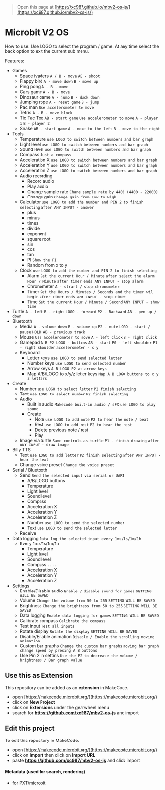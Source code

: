 
> Open this page at [https://xc987.github.io/mbv2-os-js/](https://xc987.github.io/mbv2-os-js/)

# Microbit V2 OS

How to use:
 Use LOGO to select the program / game.
 At any time select the back option to exit the current sub menu.

Features:
* Games
  * Space ivaders `A / B - move` `AB - shoot`
  * Flappy bird `A - move down` `B - move up`
  * Ping pong `A - B - move`
  * Cars game `A - B - move`
  * Dinosaur game `A - jump` `B - duck down`
  * Jumping rope `A - reset game` `B - jump`
  * Pac man `Use accelerometer to move`
  * Tetris `A - B - move block`
  * Tic Tac Toe `AB - start game` `Use accelerometer to move` `A - player 1` `B - player 2`
  * Snake `AB - start game` `A - move to the left` `B - move to the right`
* Tools
  * Temperature `use LOGO to switch between numbers and bar graph`
  * Light level `use LOGO to switch between numbers and bar graph`
  * Sound level `use LOGO to switch between numbers and bar graph`
  * Compass `Just a compass`
  * Acceleration X `use LOGO to switch between numbers and bar graph`
  * Acceleration Y `use LOGO to switch between numbers and bar graph`
  * Acceleration Z `use LOGO to switch between numbers and bar graph`
  * Audio recording
    * Record audio
    * Play audio
    * Change sample rate `Chane sample rate by 4400 (4400 - 22000)`
    * Change gain `Change gain from Low to High`
  * Calculator `use LOGO to add the number and PIN 2 to finish selecting` `after ANY INPUT - answer`
    * plus
    * minus
    * times
    * divide
    * exponent
    * square root
    * sin
    * cos
    * tan
    * PI `Show the PI`
    * Random from x to y 
  * Clock `use LOGO to add the number and PIN 2 to finish selecting`
    * Alarm `Set the current Hour / Minute` `after select the alarm Hour / Minute` `after timer ends ANY INPUT - stop alarm`
    * Chronometer `A - strart / stop chronometer`
    * Timer `Set the Hours / Minutes / Seconds and the timer wil begin` `after timer ends ANY INPUT - stop timer`
    * Time `Set the current Hour / Minute / Second` `ANY INPUT - show time`
* Turtle `A - left` `B - right` `LOGO - forward` `P2 - Backward` `AB - pen up / down`
* Bluetooth
  * Media `A - volume down` `B - volume up` `P2 - mute` `LOGO - start / pause` `HOLD AB - previous track`
  * Mouse `Use accelerometer to move` `A - left click` `B - right click`
  * Gamepad `A B P2 LOGO - buttons` `AB - start` `P0 - left shoulder` `P1 - right shoulder` `accelerometer - x y`
  * Keyboard
    * Letter keys `use LOGO to send selected letter`
    * Number keys `use LOGO to send selected number`
    * Arrow keys `A B LOGO P2 as arrow keys`
    * Map A/B/LOGO to x/y/z letter keys `Map A B LOGO buttons to x y z letters`
* Create
  * Number `use LOGO to select letter` `P2 finish selecting`
  * Text `use LOGO to select number` `P2 finish selecting`
  * Audio
    * Built in audio `Makecode built-in audio / sFX` `use LOGO to play sound`
    * Create
      * Note `use LOGO to add note` `P2 to hear the note / beat`
      * Rest `use LOGO to add rest` `P2 to hear the rest`
      * Delete previous note / rest
      * Play
  * Image via turtle `Same controls as turtle` `P1 - finish drawing` `after ANY INPUT - draw image`
* Billy TTS
  * Text `use LOGO to add letter` `P2 finish selecting` `after ANY INPUT - hear the text`
  * Change voice preset `Change the voice preset`
* Serial / Bluetooth
  * Send `Send the selected input via serial or UART`
    * A/B/LOGO buttons
    * Temperature
    * Light level
    * Sound level
    * Compass
    * Acceleration X
    * Acceleration Y
    * Acceleration Z
    * Number `use LOGO to send the selected number`
    * Text `use LOGO to send the selected letter`
  * Receive
* Data logging `Data log the selected input every 1ms/1s/1m/1h`
  * Every 1ms/1s/1m/1h
    * Temperature
    * Light level
    * Sound level
    * Compass `....`
    * Acceleration X
    * Acceleration Y
    * Acceleration Z
* Settings
  * Enable/Disable audio `Enable / disable sound for games` `SETTING WILL BE SAVED`
  * Volume `Change the volume from 50 to 255` `SETTING WILL BE SAVED`
  * Brightness `Change the brightness from 50 to 255` `SETTING WILL BE SAVED`
  * Data logging `Enable data logging for games` `SETTING WILL BE SAVED`
  * Calibrate compass `Calibrate the compass`
  * Test input `Test all inputs`
  * Rotate display `Rotate the display` `SETTING WILL BE SAVED`
  * Disable/Enable animation `Disable / Enable the scrolling moving animation`
  * Custom bar graphs `Change the custom bar graphs` `moving bar graph change speed by presing A B buttons`
  * Use Pin 2 in settins `Use the P2 to decrease the volume / brightness / Bar graph value`

## Use this as Extension

This repository can be added as an **extension** in MakeCode.

* open [https://makecode.microbit.org/](https://makecode.microbit.org/)
* click on **New Project**
* click on **Extensions** under the gearwheel menu
* search for **https://github.com/xc987/mbv2-os-js** and import

## Edit this project

To edit this repository in MakeCode.

* open [https://makecode.microbit.org/](https://makecode.microbit.org/)
* click on **Import** then click on **Import URL**
* paste **https://github.com/xc987/mbv2-os-js** and click import

#### Metadata (used for search, rendering)

* for PXT/microbit
<script src="https://makecode.com/gh-pages-embed.js"></script><script>makeCodeRender("{{ site.makecode.home_url }}", "{{ site.github.owner_name }}/{{ site.github.repository_name }}");</script>
